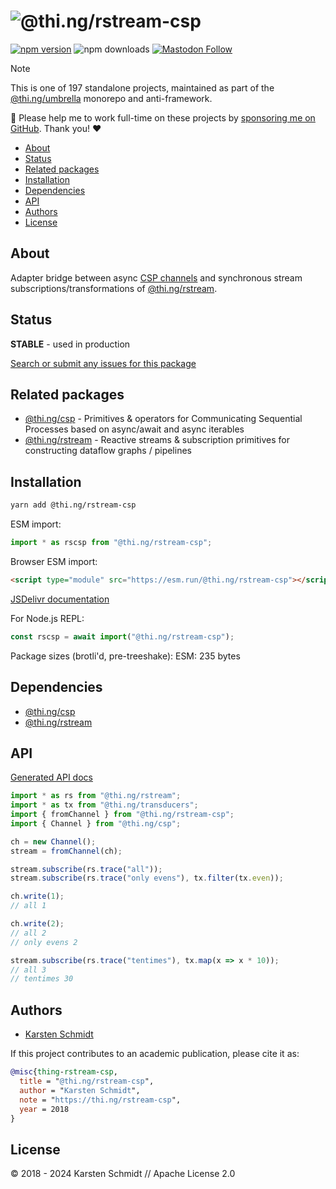 <!-- This file is generated - DO NOT EDIT! -->
<!-- Please see: https://github.com/thi-ng/umbrella/blob/develop/CONTRIBUTING.md#changes-to-readme-files -->
# ![@thi.ng/rstream-csp](https://media.thi.ng/umbrella/banners-20230807/thing-rstream-csp.svg?6dc32d19)

[![npm version](https://img.shields.io/npm/v/@thi.ng/rstream-csp.svg)](https://www.npmjs.com/package/@thi.ng/rstream-csp)
![npm downloads](https://img.shields.io/npm/dm/@thi.ng/rstream-csp.svg)
[![Mastodon Follow](https://img.shields.io/mastodon/follow/109331703950160316?domain=https%3A%2F%2Fmastodon.thi.ng&style=social)](https://mastodon.thi.ng/@toxi)

> [!NOTE]
> This is one of 197 standalone projects, maintained as part
> of the [@thi.ng/umbrella](https://github.com/thi-ng/umbrella/) monorepo
> and anti-framework.
>
> 🚀 Please help me to work full-time on these projects by [sponsoring me on
> GitHub](https://github.com/sponsors/postspectacular). Thank you! ❤️

- [About](#about)
- [Status](#status)
- [Related packages](#related-packages)
- [Installation](#installation)
- [Dependencies](#dependencies)
- [API](#api)
- [Authors](#authors)
- [License](#license)

## About

Adapter bridge between async [CSP
channels](https://github.com/thi-ng/umbrella/tree/develop/packages/csp)
and synchronous stream subscriptions/transformations of
[@thi.ng/rstream](https://github.com/thi-ng/umbrella/tree/develop/packages/rstream).

## Status

**STABLE** - used in production

[Search or submit any issues for this package](https://github.com/thi-ng/umbrella/issues?q=%5Brstream-csp%5D+in%3Atitle)

## Related packages

- [@thi.ng/csp](https://github.com/thi-ng/umbrella/tree/develop/packages/csp) - Primitives & operators for Communicating Sequential Processes based on async/await and async iterables
- [@thi.ng/rstream](https://github.com/thi-ng/umbrella/tree/develop/packages/rstream) - Reactive streams & subscription primitives for constructing dataflow graphs / pipelines

## Installation

```bash
yarn add @thi.ng/rstream-csp
```

ESM import:

```ts
import * as rscsp from "@thi.ng/rstream-csp";
```

Browser ESM import:

```html
<script type="module" src="https://esm.run/@thi.ng/rstream-csp"></script>
```

[JSDelivr documentation](https://www.jsdelivr.com/)

For Node.js REPL:

```js
const rscsp = await import("@thi.ng/rstream-csp");
```

Package sizes (brotli'd, pre-treeshake): ESM: 235 bytes

## Dependencies

- [@thi.ng/csp](https://github.com/thi-ng/umbrella/tree/develop/packages/csp)
- [@thi.ng/rstream](https://github.com/thi-ng/umbrella/tree/develop/packages/rstream)

## API

[Generated API docs](https://docs.thi.ng/umbrella/rstream-csp/)

```ts
import * as rs from "@thi.ng/rstream";
import * as tx from "@thi.ng/transducers";
import { fromChannel } from "@thi.ng/rstream-csp";
import { Channel } from "@thi.ng/csp";

ch = new Channel();
stream = fromChannel(ch);

stream.subscribe(rs.trace("all"));
stream.subscribe(rs.trace("only evens"), tx.filter(tx.even));

ch.write(1);
// all 1

ch.write(2);
// all 2
// only evens 2

stream.subscribe(rs.trace("tentimes"), tx.map(x => x * 10));
// all 3
// tentimes 30
```

## Authors

- [Karsten Schmidt](https://thi.ng)

If this project contributes to an academic publication, please cite it as:

```bibtex
@misc{thing-rstream-csp,
  title = "@thi.ng/rstream-csp",
  author = "Karsten Schmidt",
  note = "https://thi.ng/rstream-csp",
  year = 2018
}
```

## License

&copy; 2018 - 2024 Karsten Schmidt // Apache License 2.0
